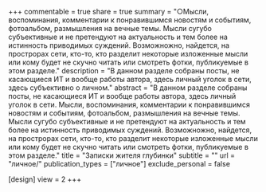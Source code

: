 +++
commentable = true
share = true
summary = "○Мысли, воспоминания, комментарии к понравившимся новостям и событиям, фотоальбом, размышления на вечные темы. Мысли сугубо субъективные и не претендуют на актуальность и тем более на истинность приводимых суждений. Возможножно, найдется, на прострорах сети, кто-то, кто разделит некоторые изложенные мысли или кому будет не скучно читать или смотреть фотки, публикуемые в этом разделе."
description = "В данном разделе собраны посты, не касающиеся ИТ и вообще работы автора, здесь личный уголок в сети, здесь субъективно о личном."
abstract = "В данном разделе собраны посты, не касающиеся ИТ и вообще работы автора, здесь личный уголок в сети. Мысли, воспоминания, комментарии к понравившимся новостям и событиям, фотоальбом, размышления на вечные темы. Мысли сугубо субъективные и не претендуют на актуальность и тем более на истинность приводимых суждений. Возможножно, найдется, на прострорах сети, кто-то, кто разделит некоторые изложенные мысли или кому будет не скучно читать или смотреть фотки, публикуемые в этом разделе."
title = "Записки жителя глубинки"
subtitle = ""
url = "личное/"
publication_types = ["личное"]
exclude_personal = false

[design]
  view = 2
+++

<!-- В данном разделе собраны посты, не касающиеся ИТ и вообще работы автора, здесь личный уголок в сети. -->

